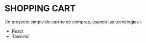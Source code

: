 # SHOPPING CART

Un proyecto simple de carrito de compras, usando las tecnologias :

- React
- Taiwlind
